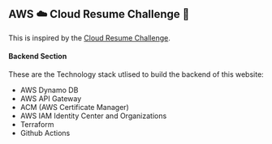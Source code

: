 ## AWS ☁️ Cloud Resume Challenge 🚀

This is inspired by the [Cloud Resume Challenge](https://cloudresumechallenge.dev/docs/the-challenge/aws/).

#### Backend Section

These are the Technology stack utlised to build the backend of this website:

- AWS Dynamo DB
- AWS API Gateway
- ACM (AWS Certificate Manager)
- AWS IAM Identity Center and Organizations
- Terraform
- Github Actions 
